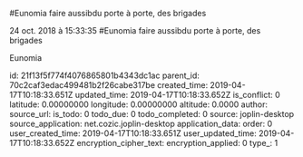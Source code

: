 \#Eunomia faire aussibdu porte à porte, des brigades

24 oct. 2018 à 15:33:35
\#Eunomia faire aussibdu porte à porte, des brigades

Eunomia


id: 21f13f5f774f4076865801b4343dc1ac
parent_id: 70c2caf3edac499481b2f26cabe317be
created_time: 2019-04-17T10:18:33.651Z
updated_time: 2019-04-17T10:18:33.652Z
is_conflict: 0
latitude: 0.00000000
longitude: 0.00000000
altitude: 0.0000
author: 
source_url: 
is_todo: 0
todo_due: 0
todo_completed: 0
source: joplin-desktop
source_application: net.cozic.joplin-desktop
application_data: 
order: 0
user_created_time: 2019-04-17T10:18:33.651Z
user_updated_time: 2019-04-17T10:18:33.652Z
encryption_cipher_text: 
encryption_applied: 0
type_: 1